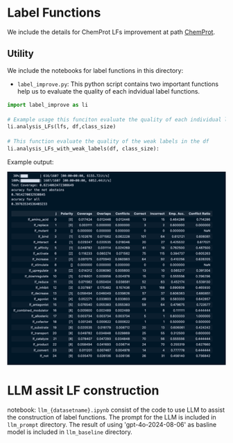# Label Functions


We include the details for ChemProt LFs improvement at path [ChemProt](chemprot).


## Utility
We include the notebooks for label functions in this directory:

- `label_improve.py`: This python script contains two important functions help us to evaluate the quality of each indvidual label functions. 


``` python
import label_improve as li

# Example usage this funciton evaluate the quality of each individual label functions in lfs.
li.analysis_LFs(lfs, df,class_size)

# This function evaluate the quality of the weak labels in the df
li.analysis_LFs_with_weak_labels(df, class_size):
```

Example output:

![alt text](image.png)

# LLM assit LF construction

notebook: `llm_{datasetname}.ipynb` consist of the code to use LLM to assist the construction of label functions. The prompt for the LLM is included in `llm_prompt` directory. The result of using 'gpt-4o-2024-08-06' as basline model is included in `llm_baseline` directory.